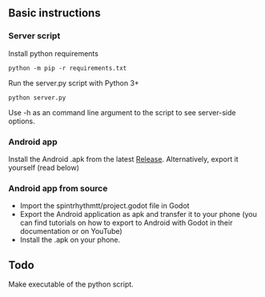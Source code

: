 ## Basic instructions
  
### Server script
  Install python requirements
  ```
  python -m pip -r requirements.txt
  ```
  
  Run the server.py script with Python 3+
  ```
  python server.py
  ```
  
  Use -h as an command line argument to the script to see server-side options.

### Android app
  Install the Android .apk from the latest [Release](https://github.com/pckv/spinrhythmtt/releases).
  Alternatively, export it yourself (read below)

### Android app from source
  * Import the spintrhythmtt/project.godot file in Godot
  * Export the Android application as apk and transfer it to your phone (you can find 
    tutorials on how to export to Android with Godot in their documentation or on YouTube)
  * Install the .apk on your phone.
  
## Todo
Make executable of the python script.
